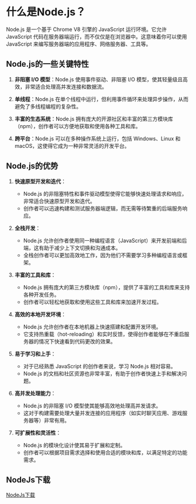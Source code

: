 # 什么是Node.js？

Node.js 是一个基于 Chrome V8 引擎的 JavaScript 运行环境。它允许 JavaScript 代码在服务器端运行，而不仅仅是在浏览器中。这意味着你可以使用 JavaScript 来编写服务器端的应用程序、网络服务器、工具等。

## Node.js的一些关键特性

1. **非阻塞 I/O 模型**：Node.js 使用事件驱动、非阻塞 I/O 模型，使其轻量级且高效，非常适合处理高并发连接和数据流。

2. **单线程**：Node.js 在单个线程中运行，但利用事件循环来处理异步操作，从而避免了多线程编程的复杂性。

3. **丰富的生态系统**：Node.js 拥有庞大的开源社区和丰富的第三方模块库（npm），创作者可以方便地获取和使用各种工具和库。

4. **跨平台**：Node.js 可以在多种操作系统上运行，包括 Windows、Linux 和 macOS，这使得它成为一种非常灵活的开发平台。

## Node.js的优势

1. **快速原型开发和迭代**：
   - Node.js 的非阻塞特性和事件驱动模型使得它能够快速处理请求和响应，非常适合快速原型开发和迭代。
   - 创作者可以迅速构建和测试服务器端逻辑，而无需等待繁重的后端服务响应。

2. **全栈开发**：
   - Node.js 允许创作者使用同一种编程语言（JavaScript）来开发前端和后端，这有助于减少上下文切换和沟通成本。
   - 全栈创作者可以更加高效地工作，因为他们不需要学习多种编程语言或框架。

3. **丰富的工具和库**：
   - Node.js 拥有庞大的第三方模块库（npm），提供了丰富的工具和库来支持各种开发任务。
   - 创作者可以轻松地获取和使用这些工具和库来加速开发过程。

4. **高效的本地开发环境**：
   - Node.js 允许创作者在本地机器上快速搭建和配置开发环境。
   - 它支持热重载（hot-reloading）和实时反馈，使得创作者能够在不重启服务器的情况下快速看到代码更改的效果。

5. **易于学习和上手**：
   - 对于已经熟悉 JavaScript 的创作者来说，学习 Node.js 相对容易。
   - Node.js 的文档和社区资源也非常丰富，有助于创作者快速上手和解决问题。

6. **高并发处理能力**：
   - Node.js 的非阻塞 I/O 模型使其能够高效地处理高并发请求。
   - 这对于构建需要处理大量并发连接的应用程序（如实时聊天应用、游戏服务器等）非常有用。

7. **可扩展性和灵活性**：
   - Node.js 的模块化设计使其易于扩展和定制。
   - 创作者可以根据项目需求选择和使用合适的模块和库，以满足特定的功能需求。

## NodeJs下载

[NodeJs下载](/bestPractices/nodejs)